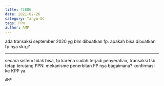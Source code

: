 ```yaml
---
title: 45886
date: 2021-02-26
category: Tanya-SC
tags: PPN
author: AMP
---
```


ada transaksi september 2020 yg blm dibuatkan fp. apakah bisa dibuatkan fp nya skrg?

---

secara sistem tidak bisa, tp karena sudah terjadi penyerahan, transaksi tsb tetap terutang PPN. mekanisme penerbitan FP nya bagaimana? konfirmasi ke KPP ya

`AMP`
